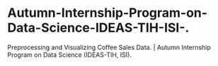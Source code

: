 # Autumn-Internship-Program-on-Data-Science-IDEAS-TIH-ISI-.
Preprocessing and Visualizing Coffee Sales Data. | Autumn Internship Program on Data Science (IDEAS-TIH, ISI).
